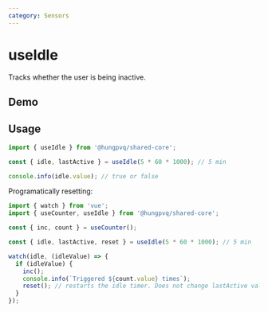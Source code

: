 ```yaml
---
category: Sensors
---
```


<script setup>
import Demo from './demo.vue'
</script>

# useIdle

<FunctionInfo :frontmatter="$frontmatter" package="Share - Core" fn="useIntersectionObserver"  />

Tracks whether the user is being inactive.

## Demo

<DemoContainer>
  <Demo />
</DemoContainer>

## Usage

```js
import { useIdle } from '@hungpvq/shared-core';

const { idle, lastActive } = useIdle(5 * 60 * 1000); // 5 min

console.info(idle.value); // true or false
```

Programatically resetting:

```js
import { watch } from 'vue';
import { useCounter, useIdle } from '@hungpvq/shared-core';

const { inc, count } = useCounter();

const { idle, lastActive, reset } = useIdle(5 * 60 * 1000); // 5 min

watch(idle, (idleValue) => {
  if (idleValue) {
    inc();
    console.info(`Triggered ${count.value} times`);
    reset(); // restarts the idle timer. Does not change lastActive value
  }
});
```
